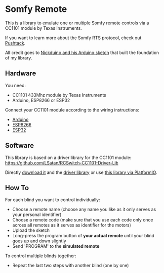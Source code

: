 # Somfy Remote

This is a library to emulate one or multiple Somfy remote controls via a CC1101 module by Texas Instruments.

If you want to learn more about the Somfy RTS protocol, check out [Pushtack](https://pushstack.wordpress.com/somfy-rts-protocol/).

All credit goes to [Nickduino and his Arduino sketch](https://github.com/Nickduino/Somfy_Remote) that built the foundation of my library.

## Hardware

You need:

- CC1101 433Mhz module by Texas Instruments
- Arduino, ESP8266 or ESP32

Connect your CC1101 module according to the wiring instructions:

- [Arduino](https://github.com/LSatan/SmartRC-CC1101-Driver-Lib/blob/master/img/Nano_CC1101.png)
- [ESP8266](https://github.com/LSatan/SmartRC-CC1101-Driver-Lib/blob/master/img/Esp8266_CC1101.png)
- [ESP32](https://github.com/LSatan/SmartRC-CC1101-Driver-Lib/blob/master/img/Esp32_CC1101.png)

## Software

This library is based on a driver library for the CC1101 module: https://github.com/LSatan/RCSwitch-CC1101-Driver-Lib

Directly [download it](https://github.com/EinfachArne/Somfy_Remote/archive/master.zip) and the [driver library](https://github.com/LSatan/SmartRC-CC1101-Driver-Lib/archive/933020a9f8788ef11173278fd5396c16f8939785.zip) or use [this library via PlatformIO](https://platformio.org/lib/show/6414/Somfy_Remote/installation).

## How To

For each blind you want to control individually:

- Choose a remote name (choose any name you like as it only serves as your personal identifier)
- Choose a remote code (make sure that you use each code only once across all remotes as it serves as identifier for the motors)
- Upload the sketch
- Long-press the program button of <b>your actual remote</b> until your blind goes up and down slightly
- Send 'PROGRAM' to the <b>simulated remote</b>

To control multiple blinds together:

- Repeat the last two steps with another blind (one by one)
